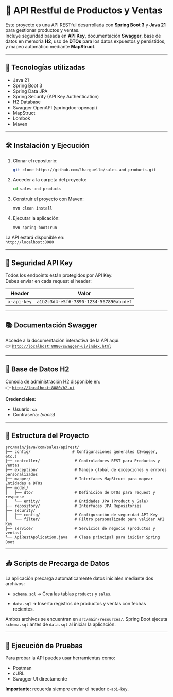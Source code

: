 # 🛒 API Restful de Productos y Ventas

Este proyecto es una API RESTful desarrollada con **Spring Boot 3** y **Java 21** para gestionar productos y ventas.  
Incluye seguridad basada en **API Key**, documentación **Swagger**, base de datos en memoria **H2**, uso de **DTOs** para los datos expuestos y persistidos, y mapeo automático mediante **MapStruct**.

---

## 🚀 Tecnologías utilizadas

- Java 21
- Spring Boot 3
- Spring Data JPA
- Spring Security (API Key Authentication)
- H2 Database
- Swagger OpenAPI (springdoc-openapi)
- MapStruct
- Lombok
- Maven

---

## 🛠 Instalación y Ejecución

1. Clonar el repositorio:
   ```bash
   git clone https://github.com/lharguello/sales-and-products.git
   ```
   
2. Acceder a la carpeta del proyecto:
   ```bash
   cd sales-and-products
   ```

3. Construir el proyecto con Maven:
   ```bash
   mvn clean install
   ```

4. Ejecutar la aplicación:
   ```bash
   mvn spring-boot:run
   ```

La API estará disponible en:  
`http://localhost:8080`

---

## 🔑 Seguridad API Key

Todos los endpoints están protegidos por API Key.  
Debes enviar en cada request el header:

| Header        | Valor                                      |
|---------------|--------------------------------------------|
| `x-api-key`   | `a1b2c3d4-e5f6-7890-1234-567890abcdef`      |

---

## 📚 Documentación Swagger

Accede a la documentación interactiva de la API aquí:  
👉 [`http://localhost:8080/swagger-ui/index.html`](http://localhost:8080/swagger-ui/index.html)

---

## 💾 Base de Datos H2

Consola de administración H2 disponible en:  
👉 [`http://localhost:8080/h2-ui`](http://localhost:8080/h2-ui)

**Credenciales:**
- Usuario: `sa`
- Contraseña: *(vacía)*

---

## 🧩 Estructura del Proyecto

```plaintext
src/main/java/com/sales/apirest/
├── config/                  # Configuraciones generales (Swagger, etc.)
├── controller/               # Controladores REST para Productos y Ventas
├── exception/                # Manejo global de excepciones y errores personalizados
├── mapper/                   # Interfaces MapStruct para mapear Entidades a DTOs
├── model/
│   ├── dto/                  # Definición de DTOs para request y response
│   └── entity/               # Entidades JPA (Product y Sale)
├── repository/               # Interfaces JPA Repositories
├── security/
│   ├── config/               # Configuración de seguridad API Key
│   └── filter/               # Filtro personalizado para validar API Key
├── service/                  # Servicios de negocio (productos y ventas)
└── ApiRestApplication.java   # Clase principal para iniciar Spring Boot
```

---

## 📥 Scripts de Precarga de Datos

La aplicación precarga automáticamente datos iniciales mediante dos archivos:

- `schema.sql` ➔ Crea las tablas `products` y `sales`.

- `data.sql` ➔ Inserta registros de productos y ventas con fechas recientes.

Ambos archivos se encuentran en `src/main/resources/`.
Spring Boot ejecuta `schema.sql` antes de `data.sql` al iniciar la aplicación.

---

## 🧪 Ejecución de Pruebas

Para probar la API puedes usar herramientas como:
- Postman
- cURL
- Swagger UI directamente

**Importante:** recuerda siempre enviar el header `x-api-key`.